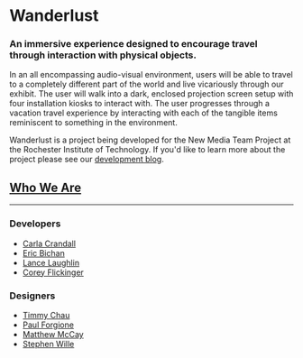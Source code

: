 Wanderlust
=============

### An immersive experience designed to encourage travel through interaction with physical objects.

In an all encompassing audio-visual environment, users will be able to travel to a completely different part of the world and live vicariously through our exhibit. The user will walk into a dark, enclosed projection screen setup with four installation kiosks to interact with. The user progresses through a vacation travel experience by interacting with each of the tangible items reminiscent to something in the environment.

Wanderlust is a project being developed for the New Media Team Project at the Rochester Institute of Technology. If you'd like to learn more about the project please see our [development blog](http://sugarpeas.cias.rit.edu/#home).

## [Who We Are](http://sugarpeas.cias.rit.edu/#team)
------

### Developers

* [Carla Crandall](https://www.github.com/CarlaCrandall)
* [Eric Bichan](https://www.github.com/bichan17)
* [Lance Laughlin](https://www.github.com/ExplosiveHippo)
* [Corey Flickinger](https://www.github.com/Destroyer675000)

### Designers

* [Timmy Chau](https://www.github.com/timmychau)
* [Paul Forgione](https://www.github.com/paulforgione)
* [Matthew McCay](https://www.github.com/mmcandy)
* [Stephen Wille](https://www.github.com/stw5349)